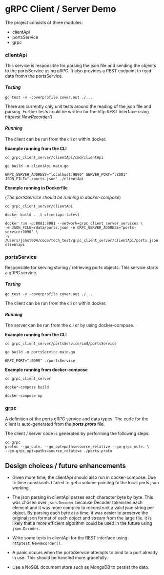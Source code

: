 # gRPC Client / Server Demo

The project consists of three modules:
* clientApi
* portsService
* grpc

### clientApi

This service is responsible for parsing the json file and sending the objects to the portsService using gRPC.
It also provides a REST endpoint to read data fromn the portsService.

#### _Testing_

``go test -v -coverprofile cover.out ./...``

There are currently only unit tests around the reading of the json file and parsing. Further tests could be written for the http REST interface using _httptest.NewRecorder()_


#### _Running_

The client can be run from the cli or within docker.

**Example running from the CLI**
```
cd grpc_client_server/clientApi/cmd/clientApi

go build -o clientApi main.go

GRPC_SERVER_ADDRESS="localhost:9090" SERVER_PORT=":8081" JSON_FILE="./ports.json" ./clientApi
```

**Example running in Dockerfile**

(_The portsService should be running in docker-compose_)

```
cd grpc_client_server/clientApi

docker build . -t clientapi:latest

docker run -p:8081:8081 --network=grpc_client_server_services \
-e JSON_FILE=/data/ports.json -e GRPC_SERVER_ADDRESS="ports-service:9090" \
-v /Users/johste04/code/tech_test/grpc_client_server/clientApi/ports.json:/data/ports.json clientapi
```

### portsService

Responsible for serving storing / retrieving ports objects. This service starts a gRPC service.

#### _Testing_

``go test -v -coverprofile cover.out ./...``

The client can be run from the cli or within docker.

#### _Running_

The server can be run from the cli or by using docker-compose.

**Example running from the CLI**
```
cd grpc_client_server/portsService/cmd/portsService

go build -o portsService main.go

GRPC_PORT=":9090" ./portsService
```

**Example running from docker-compose**

```
cd grpc_client_server

docker-compose build

docker-compose up
```

### grpc

A definition of the ports gRPC service and data types. The code for the client is auto-generated from the **_ports.proto_** file.

The client / server code is generated by performing the following steps:

```
cd grpc
protoc --go_out=. --go_opt=paths=source_relative --go-grpc_out=. \
--go-grpc_opt=paths=source_relative ./ports.proto
```

## Design choices / future enhancements

* Given more time, the clientApi should also run in docker-compose. Due to time constraints I failed to get a volume pointing to the local ports.json working.

* The json parsing in clientApi parses each character byte by byte. This was chosen over ``json.Decoder`` because Decoder tokenises each element and it was more complex to reconstruct a valid json string per object. By parsing each byte at a time, it was easier to preserve the original json format of each object and stream from the large file. It is likely that a more efficient algorithm could be used in the future using ``json.Decoder``.

* Write some tests in clientApi for the REST interface using ``httptest.NewRecorder()``.

* A panic occurs when the portsService attempts to bind to a port already in use. This should be handled more gracefully.

* Use a NoSQL document store such as MongoDB to persist the data. 
